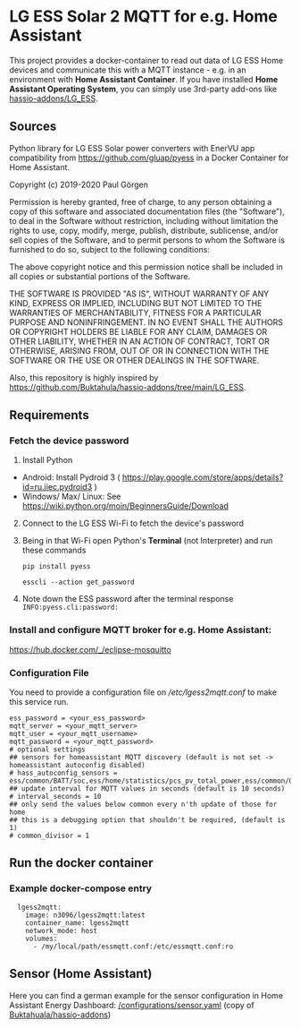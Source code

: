 # LG ESS Solar 2 MQTT for e.g. Home Assistant

This project provides a docker-container to read out data of LG ESS Home devices and communicate this with a MQTT instance - e.g. in an environment with **Home Assistant Container**.
If you have installed **Home Assistant Operating System**, you can simply use 3rd-party add-ons like [hassio-addons/LG_ESS](https://github.com/Buktahula/hassio-addons/tree/main/LG_ESS).

## Sources

Python library for LG ESS Solar power converters with EnerVU app compatibility
from https://github.com/gluap/pyess in a Docker Container for Home Assistant.

Copyright (c) 2019-2020 Paul Görgen

Permission is hereby granted, free of charge, to any person obtaining a copy
of this software and associated documentation files (the "Software"), to deal
in the Software without restriction, including without limitation the rights
to use, copy, modify, merge, publish, distribute, sublicense, and/or sell
copies of the Software, and to permit persons to whom the Software is
furnished to do so, subject to the following conditions:

The above copyright notice and this permission notice shall be included in all
copies or substantial portions of the Software.

THE SOFTWARE IS PROVIDED "AS IS", WITHOUT WARRANTY OF ANY KIND, EXPRESS OR
IMPLIED, INCLUDING BUT NOT LIMITED TO THE WARRANTIES OF MERCHANTABILITY,
FITNESS FOR A PARTICULAR PURPOSE AND NONINFRINGEMENT. IN NO EVENT SHALL THE
AUTHORS OR COPYRIGHT HOLDERS BE LIABLE FOR ANY CLAIM, DAMAGES OR OTHER
LIABILITY, WHETHER IN AN ACTION OF CONTRACT, TORT OR OTHERWISE, ARISING FROM,
OUT OF OR IN CONNECTION WITH THE SOFTWARE OR THE USE OR OTHER DEALINGS IN THE
SOFTWARE.

Also, this repository is highly inspired by https://github.com/Buktahula/hassio-addons/tree/main/LG_ESS.

## Requirements

### Fetch the device password
1. Install Python
 * Android: Install Pydroid 3 ( https://play.google.com/store/apps/details?id=ru.iiec.pydroid3 ) 
 * Windows/ Max/ Linux: See https://wiki.python.org/moin/BeginnersGuide/Download
2. Connect to the LG ESS Wi-Fi to fetch the device's password
3. Being in that Wi-Fi open Python's **Terminal** (not Interpreter) and run these commands

   `pip install pyess`

   `esscli --action get_password`

4. Note down the ESS password after the terminal response `INFO:pyess.cli:password: `

### Install and configure MQTT broker for e.g. Home Assistant:
https://hub.docker.com/_/eclipse-mosquitto

### Configuration File

You need to provide a configuration file on _/etc/lgess2mqtt.conf_ to make this service run.
```
ess_password = <your_ess_password>
mqtt_server = <your_mqtt_server>
mqtt_user = <your_mqtt_username>
mqtt_password = <your_mqtt_password>
# optional settings
## sensors for homeassistant MQTT discovery (default is not set -> homeassistant autoconfig disabled)
# hass_autoconfig_sensors = ess/common/BATT/soc,ess/home/statistics/pcs_pv_total_power,ess/common/GRID/active_power,ess/common/LOAD/load_power
## update interval for MQTT values in seconds (default is 10 seconds)
# interval_seconds = 10
## only send the values below common every n'th update of those for home
## this is a debugging option that shouldn't be required, (default is 1)
# common_divisor = 1
```

## Run the docker container
### Example docker-compose entry
```
  lgess2mqtt:
    image: n3096/lgess2mqtt:latest
    container_name: lgess2mqtt
    network_mode: host
    volumes:
      - /my/local/path/essmqtt.conf:/etc/essmqtt.conf:ro
```

## Sensor (Home Assistant)
Here you can find a german example for the sensor configuration in Home Assistant Energy Dashboard: [/configurations/sensor.yaml](https://github.com/n3096/lgess2mqtt/blob/main/configurations/sensor.yaml) (copy of [Buktahuala/hassio-addons](https://github.com/Buktahula/hassio-addons/tree/main/LG_ESS/sensor.yaml))
